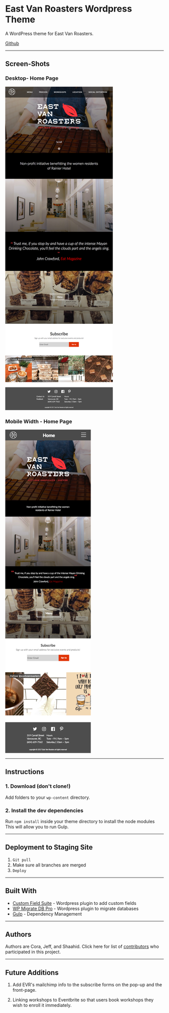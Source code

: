 # East Van Roasters Wordpress Theme

A WordPress theme for East Van Roasters.

[Github](https://github.com/redacademy/evr-summer-2017)

---

## Screen-Shots

### Desktop- Home Page

![evr desktop screenshot](themes/evr/assets/images/screenshot/evr-desktop-front-page.png?raw=true "Title")

### Mobile Width - Home Page

![evr mobile screenshot](themes/evr/assets/images/screenshot/evr-mobile-front-page.png?raw=true "Title")

---

## Instructions

### 1. Download (don't clone!)

Add folders to your `wp-content` directory.

### 2. Install the dev dependencies

Run `npm install` inside your theme directory to install the node modules This will allow you to run Gulp.

---

## Deployment to Staging Site

  1. `Git pull`
  2. Make sure all branches are merged
  3. `Deploy`

---

## Built With

  - [Custom Field Suite](https://www.http://customfieldsuite.com/) - Wordpress plugin to add custom fields
  - [WP Migrate DB Pro](https://deliciousbrains.com/wp-migrate-db-pro/) - Wordpress plugin to migrate databases
  - [Gulp](https://http://gulpjs.com/) - Dependency Management

--- 

## Authors

Authors are Cora, Jeff, and Shaahid.
Click here for list of [contributors](https://github.com/redacademy/evr-summer-2017/graphs/contributors/) who participated in this project.

--- 

## Future Additions

1. Add EVR's mailchimp info to the subscribe forms on the pop-up and the front-page.

2. Linking workshops to Eventbrite so that users book workshops they wish to enroll it immediately.




